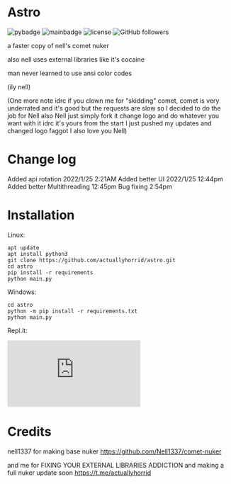 # Astro
![pybadge](https://img.shields.io/badge/made%20in-python-blue)
![mainbadge](https://img.shields.io/badge/maintained-true-green)
![license](https://img.shields.io/badge/license-Apache-blue)
![GitHub followers](https://img.shields.io/github/followers/actuallyhorrid?style=social)

a faster copy of nell's comet nuker

also nell uses external libraries like it's cocaine

man never learned to use ansi color codes

(ily nell)

(One more note idrc if you clown me for "skidding" comet, comet is very underrated and it's good but the requests are slow so I decided to do the job for Nell also Nell just simply fork it change logo and do whatever you want with it idrc it's yours from the start I just pushed my updates and changed logo faggot I also love you Nell)
# Change log
Added api rotation 2022/1/25 2:21AM
Added better UI 2022/1/25 12:44pm
Added better Multithreading 12:45pm
Bug fixing 2:54pm
# Installation
Linux:
```
apt update
apt install python3
git clone https://github.com/actuallyhorrid/astro.git
cd astro
pip install -r requirements
python main.py
```
Windows:
```
cd astro
python -m pip install -r requirements.txt
python main.py
```
Repl.it:

[![Run on Repl.it](https://repl.it/badge/github/plibither8/2048.cpp)](https://repl.it/github/actuallyhorrid/astro)
# Credits
nell1337 for making base nuker
https://github.com/Nell1337/comet-nuker

and me for FIXING YOUR EXTERNAL LIBRARIES ADDICTION
and making a full nuker update soon
https://t.me/actuallyhorrid
